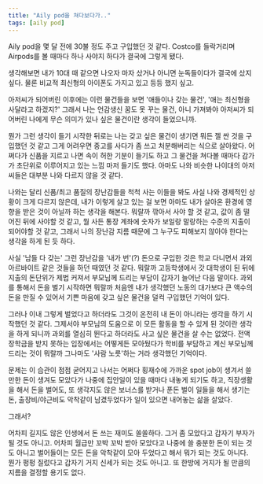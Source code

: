 ```yaml
---
title: "Aily pod을 쳐다보다가.."
tags: [aily pod]
---
```


Aily pod을 몇 달 전에 30불 정도 주고 구입했던 것 같다. Costco를 들락거리며 Airpods를 볼 때마다 하나 사야지 하다가 결국에 그렇게 됐다.

생각해보면 내가 10대 때 같으면 나오자 마자 샀거나 아니면 눈독들이다가 결국에 샀지 싶다. 물론 비교적 최신형의 아이폰도 가지고 있고 등등 했지 싶고.

아저씨가 되어버린 이후에는 이런 물건들을 보면 '애들이나 갖는 물건', '애는 최신형을 사달라고 하겠지?' 그래서 나는 언감생신 꿈도 못 꾸는 물건, 아니 가져봐야 아저씨가 되어버린 나에게 무슨 의미가 있나 싶은 물건이란 생각이 들었으니까.

뭔가 그런 생각이 들기 시작한 뒤로는 나는 갖고 싶은 물건이 생기면 뭐든 젤 싼 것을 구입했던 것 같고 그게 어려우면 중고를 사다가 좀 쓰고 처분해버리는 식으로 살아왔다. 어쩌다가 신품을 지르고 나면 속이 허한 기분이 들기도 하고 그 물건을 쳐다볼 때마다 감가가 초단위로 이루어지고 있는 느낌 마저 들기도 했다. 아마도 나와 비슷한 나이대의 아저씨들은 대부분 나와 다르지 않을 것 같다.

나와는 달리 신품/최고 품질의 장난감들을 척척 사는 이들을 봐도 사실 나와 경제적인 상황이 크게 다르지 않은데, 내가 이렇게 살고 있는 걸 보면 아마도 내가 살아온 환경에 영향을 받은 것이 아닐까 하는 생각을 해본다. 뭐랄까 깎아서 사야 할 것 같고, 값이 좀 떨어진 뒤에 사야할 것 같고, 뭘 사든 통장 계좌에 숫자가 보일랑 말랑하는 수준의 지출이 되어야할 것 같고, 그래서 나의 장난감 지름 때문에 그 누구도 피해보지 않아야 한다는 생각을 하게 된 듯 하다.

사실 '남들 다 갖는' 그런 장난감을 '내가 번'(?) 돈으로 구입한 것은 학교 다니면서 과외 아르바이트 같은 것들을 하던 때였던 것 같다. 뭐랄까 고등학생에서 갓 대학생이 된 뒤에 지출의 돈단위가 제법 커져서 부모님께 드리는 부담이 갑자기 늘어난 다음 말이다. 과외를 통해서 돈을 벌기 시작하면 뭐랄까 처음엔 내가 생각했던 노동의 대가보다 큰 액수의 돈을 만질 수 있어서 기쁜 마음에 갖고 싶은 물건을 덜컥 구입했던 기억이 있다. 

그러나 이내 그렇게 벌었다고 하더라도 그것이 온전히 내 돈이 아니라는 생각을 하기 시작했던 것 같다. 그제서야 부모님의 도움으로 이 모든 활동을 할 수 있게 된 것이란 생각을 하게 되니까 과외를 열심히 뛴다고 하더라도 사고 싶은 물건을 살 수는 없었다. 전액 장학금을 받지 못하는 입장에서는 어떻게든 모아뒀다가 학비를 부담하고 계신 부모님께 드리는 것이 뭐랄까 그나마도 '사람 노릇'하는 거라 생각했던 기억이다.

문제는 이 습관이 점점 굳어지고 나서는 어쩌다 횡재수에 가까운 spot job이 생겨서 쓸만한 돈이 생겨도 모았다가 나중에 집안일이 있을 때마다 내놓게 되기도 하고, 직장생활을 해서 돈을 벌어도, 또 생각지도 않은 보너스를 받거나 푼돈 벌이 일들을 해서 생기는 돈, 출장비/야근비도 악착같이 남겼두었다가 일이 있으면 내어놓는 삶을 살았다.

그래서?

어차피 길지도 않은 인생에서 돈 쓰는 재미도 쏠쏠하다. 그거 좀 모았다고 갑자기 부자가 될 것도 아니고. 어차피 월급만 꼬박 꼬박 받아 모았다고 나중에 쓸 충분한 돈이 되는 것도 아니고 벌어들이는 모든 돈을 악착같이 모아 두었다고 해서 뭐가 되는 것도 아니다. 뭔가 펑펑 질렀다고 갑자기 거지 신세가 되는 것도 아니고. 또 한방에 거지가 될 만큼의 지름을 결정할 용기도 없다. 
